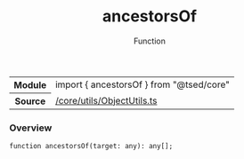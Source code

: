 
<header class="symbol-info-header"><h1 id="ancestorsof">ancestorsOf</h1><label class="symbol-info-type-label function">Function</label></header>
<!-- summary -->
<section class="symbol-info"><table class="is-full-width"><tbody><tr><th>Module</th><td><div class="lang-typescript"><span class="token keyword">import</span> { ancestorsOf }&nbsp;<span class="token keyword">from</span>&nbsp;<span class="token string">"@tsed/core"</span></div></td></tr><tr><th>Source</th><td><a href="https://github.com/Romakita/ts-express-decorators/blob/v4.27.2/src//core/utils/ObjectUtils.ts#L0-L0">/core/utils/ObjectUtils.ts</a></td></tr></tbody></table></section>
<!-- overview -->


### Overview


<pre><code class="typescript-lang ">function <span class="token function">ancestorsOf</span><span class="token punctuation">(</span>target<span class="token punctuation">:</span> <span class="token keyword">any</span><span class="token punctuation">)</span><span class="token punctuation">:</span> <span class="token keyword">any</span><span class="token punctuation">[</span><span class="token punctuation">]</span><span class="token punctuation">;</span></code></pre>


<!-- Parameters -->

<!-- Description -->

<!-- Members -->

